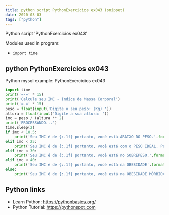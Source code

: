 ```yaml
---
title: python script PythonExercicios ex043 (snippet)
date: 2020-03-03
tags: ["python"]
---
```

Python script 'PythonExercicios ex043'


Modules used in program: 
* `import time`

## python PythonExercicios ex043

Python mysql example: PythonExercicios ex043

```python
import time
print('=-=' * 15)
print('Calcule seu IMC - Índice de Massa Corporal')
print('=-=' * 15)
peso = float(input('Digite o seu peso: (Kg) '))
altura = float(input('Digite a sua altura: '))
imc = peso / (altura ** 2)
print('PROCESSANDO...')
time.sleep(2)
if imc < 18.5:
    print('Seu IMC é de {:.1f} portanto, você está ABAIXO DO PESO.'.format(imc))
elif imc < 25:
    print('Seu IMC é de {:.1f} portanto, você está com o PESO IDEAL. Parabéns!'.format(imc))
elif imc < 30:
    print('Seu IMC é de {:.1f} portanto, você está no SOBREPESO.'.format(imc))
elif imc < 40:
    print('Seu IMC é de {:.1f} portanto, você está na OBESIDADE'.format(imc))
else:
    print('Seu IMC é de {:.1f} portanto, você está na OBESIDADE MÓRBIDA.'.format(imc))

```

## Python links

- Learn Python: https://pythonbasics.org/
- Python Tutorial: https://pythonspot.com
